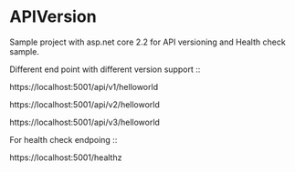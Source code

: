 # APIVersion

Sample project with asp.net core 2.2 for API versioning and Health check sample.

Different end point with different version support ::

https://localhost:5001/api/v1/helloworld

https://localhost:5001/api/v2/helloworld

https://localhost:5001/api/v3/helloworld

For health check endpoing ::

https://localhost:5001/healthz
